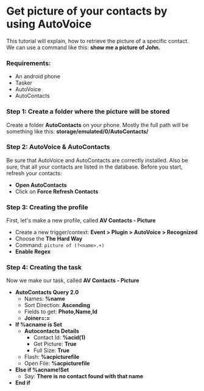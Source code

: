 # Get picture of your contacts by using AutoVoice
This tutorial will explain, how to retrieve the picture of a specific contact.
We can use a command like this: **show me a picture of John.**

### Requirements:
- An android phone
- Tasker
- AutoVoice
- AutoContacts

### Step 1: Create a folder where the picture will be stored
Create a folder **AutoContacts** on your phone. Mostly the full path will be something like this: **storage/emulated/0/AutoContacts/**

### Step 2: AutoVoice & AutoContacts
Be sure that AutoVoice and AutoContacts are correctly installed. Also be sure, that all your contacts are listed in the database.
Before you start, refresh your contacts:
- **Open AutoContacts**
- Click on **Force Refresh Contacts**

### Step 3: Creating the profile
First, let's make a new profile, called **AV Contacts - Picture**
- Create a new trigger/context: **Event > Plugin > AutoVoice > Recognized**
- Choose the **The Hard Way**
- Command: ```picture of (?<name>.+)```
- **Enable Regex**

### Step 4: Creating the task
Now we make our task, called **AV Contacts - Picture**
- **AutoContacts Query 2.0**
  - Names: **%name**
  - Sort Direction: **Ascending**
  - Fields to get: **Photo,Name,Id**
  - **Joiner=:=**
- **If %acname is Set**
  - **Autocontacts Details**
    - Contact Id: **%acid(1)**
    - Get Picture: **True**
    - Full Size: **True**
  - Flash: **%acpicturefile**
  - Open File: **%acpicturefile**
- **Else if %acname!Set**
  - Say: **There is no contact found with that name**
- **End if**

